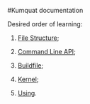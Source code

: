 #Kumquat documentation

Desired order of learning:

1. [File Structure](https://github.com/chernikovalexey/Kumquat/tree/master/documentation/FileStructure.md);

2. [Command Line API](https://github.com/chernikovalexey/Kumquat/tree/master/documentation/CommandLine.md);

3. [Buildfile](https://github.com/chernikovalexey/Kumquat/tree/master/documentation/Buidlfile.md);

4. [Kernel](https://github.com/chernikovalexey/Kumquat/tree/master/documentation/Kernel.md);

5. [Using](https://github.com/chernikovalexey/Kumquat/tree/master/documentation/Using.md).